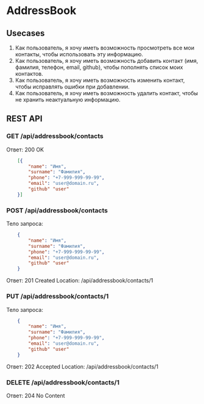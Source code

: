 # AddressBook

## Usecases

1. Как пользователь, я хочу иметь возможность просмотреть все мои контакты, чтобы использовать эту информацию.
1. Как пользователь, я хочу иметь возможность добавить контакт (имя, фамилия, телефон, email, github), чтобы пополнять список моих контактов.
1. Как пользователь, я хочу иметь возможность изменить контакт, чтобы исправлять ошибки при добавлении.
1. Как пользователь, я хочу иметь возможность удалить контакт, чтобы не хранить неактуальную информацию.

## REST API

### GET /api/addressbook/contacts

Ответ: 200 OK
```json
    [{
        "name": "Имя",
        "surname": "Фамилия",
        "phone": "+7-999-999-99-99",
        "email": "user@domain.ru",
        "github" "user"
    }]
```

### POST /api/addressbook/contacts

Тело запроса:

```json
    {
        "name": "Имя",
        "surname": "Фамилия",
        "phone": "+7-999-999-99-99",
        "email": "user@domain.ru",
        "github" "user"
    }
```

Ответ: 201 Created
Location: /api/addressbook/contacts/1

### PUT /api/addressbook/contacts/1

Тело запроса:

```json
    {
        "name": "Имя",
        "surname": "Фамилия",
        "phone": "+7-999-999-99-99",
        "email": "user@domain.ru",
        "github" "user"
    }
```

Ответ: 202 Accepted
Location: /api/addressbook/contacts/1

### DELETE /api/addressbook/contacts/1

Ответ: 204 No Content
